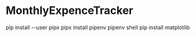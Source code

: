 # MonthlyExpenceTracker
pip install --user pipx
pipx install pipenv
pipenv shell
pip install matplotlib


